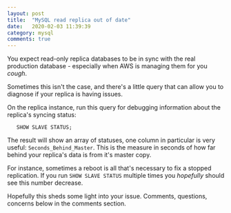 ```yaml
---
layout: post
title:  "MySQL read replica out of date"
date:   2020-02-03 11:39:39
category: mysql
comments: true
---
```


You expect read-only replica databases to be in sync with the real production database - especially when AWS is managing them for you *cough*.

Sometimes this isn't the case, and there's a little query that can allow you to diagnose if your replica is having issues.

On the replica instance, run this query for debugging information about the replica's syncing status:

```
   SHOW SLAVE STATUS;
```

The result will show an array of statuses, one column in particular is very useful: `Seconds_Behind_Master`. This is the measure in seconds of how far behind your replica's data is from it's master copy.

For instance, sometimes a reboot is all that's necessary to fix a stopped replication. If you run `SHOW SLAVE STATUS` multiple times you _hopefully_ should see this number decrease.

Hopefully this sheds some light into your issue. Comments, questions, concerns below in the comments section.
